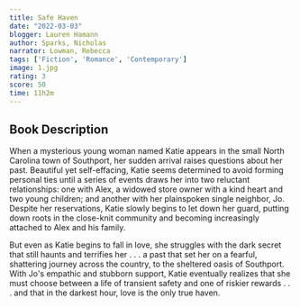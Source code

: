 ```yaml
---
title: Safe Haven
date: "2022-03-03"
blogger: Lauren Hamann
author: Sparks, Nicholas
narrator: Lowman, Rebecca
tags: ['Fiction', 'Romance', 'Contemporary']
image: 1.jpg
rating: 3
score: 50
time: 11h2m
---
```



## Book Description

When a mysterious young woman named Katie appears in the small North Carolina town of Southport, her sudden arrival raises questions about her past. Beautiful yet self-effacing, Katie seems determined to avoid forming personal ties until a series of events draws her into two reluctant relationships: one with Alex, a widowed store owner with a kind heart and two young children; and another with her plainspoken single neighbor, Jo. Despite her reservations, Katie slowly begins to let down her guard, putting down roots in the close-knit community and becoming increasingly attached to Alex and his family.

But even as Katie begins to fall in love, she struggles with the dark secret that still haunts and terrifies her . . . a past that set her on a fearful, shattering journey across the country, to the sheltered oasis of Southport. With Jo's empathic and stubborn support, Katie eventually realizes that she must choose between a life of transient safety and one of riskier rewards . . . and that in the darkest hour, love is the only true haven.